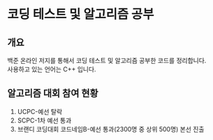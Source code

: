 # 코딩 테스트 및 알고리즘 공부

## 개요
백준 온라인 저지를 통해서 코딩 테스트 및 알고리즘 공부한 코드를 정리합니다.<br>
사용하고 있는 언어는 C++ 입니다.<br>

## 알고리즘 대회 참여 현황

1) UCPC-예선 탈락
2) SCPC-1차 예선 통과
3) 브랜디 코딩대회 코드네임B-예선 통과(2300명 중 상위 500명) 본선 진출
